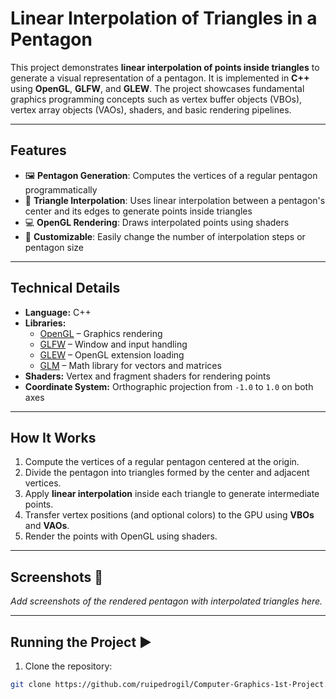 # Linear Interpolation of Triangles in a Pentagon

This project demonstrates **linear interpolation of points inside triangles** to generate a visual representation of a pentagon. It is implemented in **C++** using **OpenGL**, **GLFW**, and **GLEW**. The project showcases fundamental graphics programming concepts such as vertex buffer objects (VBOs), vertex array objects (VAOs), shaders, and basic rendering pipelines.

---

## Features
- 🖼 **Pentagon Generation**: Computes the vertices of a regular pentagon programmatically  
- 🔺 **Triangle Interpolation**: Uses linear interpolation between a pentagon's center and its edges to generate points inside triangles  
- 💻 **OpenGL Rendering**: Draws interpolated points using shaders  
- 🎨 **Customizable**: Easily change the number of interpolation steps or pentagon size  

---

## Technical Details
- **Language:** C++  
- **Libraries:**  
  - [OpenGL](https://www.opengl.org/) – Graphics rendering  
  - [GLFW](https://www.glfw.org/) – Window and input handling  
  - [GLEW](http://glew.sourceforge.net/) – OpenGL extension loading  
  - [GLM](https://glm.g-truc.net/) – Math library for vectors and matrices  
- **Shaders:** Vertex and fragment shaders for rendering points  
- **Coordinate System:** Orthographic projection from `-1.0` to `1.0` on both axes  

---

## How It Works
1. Compute the vertices of a regular pentagon centered at the origin.  
2. Divide the pentagon into triangles formed by the center and adjacent vertices.  
3. Apply **linear interpolation** inside each triangle to generate intermediate points.  
4. Transfer vertex positions (and optional colors) to the GPU using **VBOs** and **VAOs**.  
5. Render the points with OpenGL using shaders.  

---

## Screenshots 📸
*Add screenshots of the rendered pentagon with interpolated triangles here.*

---

## Running the Project ▶️
1. Clone the repository:  
```bash
git clone https://github.com/ruipedrogil/Computer-Graphics-1st-Project.git
